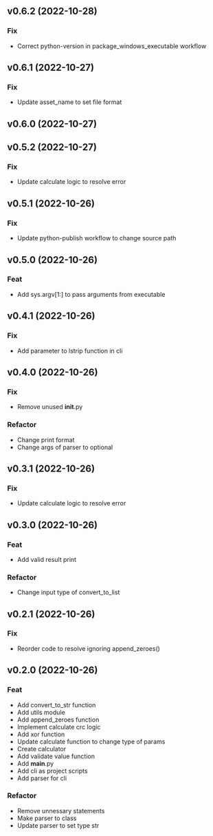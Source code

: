 ## v0.6.2 (2022-10-28)

### Fix

- Correct python-version in package_windows_executable workflow

## v0.6.1 (2022-10-27)

### Fix

- Update asset_name to set file format

## v0.6.0 (2022-10-27)

## v0.5.2 (2022-10-27)

### Fix

- Update calculate logic to resolve error

## v0.5.1 (2022-10-26)

### Fix

- Update python-publish workflow to change source path

## v0.5.0 (2022-10-26)

### Feat

- Add sys.argv[1:] to pass arguments from executable

## v0.4.1 (2022-10-26)

### Fix

- Add parameter to lstrip function in cli

## v0.4.0 (2022-10-26)

### Fix

- Remove unused __init__.py

### Refactor

- Change print format
- Change args of parser to optional

## v0.3.1 (2022-10-26)

### Fix

- Update calculate logic to resolve error

## v0.3.0 (2022-10-26)

### Feat

- Add valid result print

### Refactor

- Change input type of convert_to_list

## v0.2.1 (2022-10-26)

### Fix

- Reorder code to resolve ignoring append_zeroes()

## v0.2.0 (2022-10-26)

### Feat

- Add convert_to_str function
- Add utils module
- Add append_zeroes function
- Implement calculate crc logic
- Add xor function
- Update calculate function to change type of params
- Create calculator
- Add validate value function
- Add __main__.py
- Add cli as project scripts
- Add parser for cli

### Refactor

- Remove unnessary statements
- Make parser to class
- Update parser to set type str
